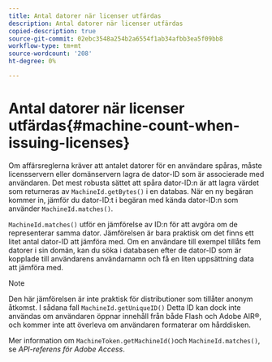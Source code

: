 ```yaml
---
title: Antal datorer när licenser utfärdas
description: Antal datorer när licenser utfärdas
copied-description: true
source-git-commit: 02ebc3548a254b2a6554f1ab34afbb3ea5f09bb8
workflow-type: tm+mt
source-wordcount: '208'
ht-degree: 0%

---
```


# Antal datorer när licenser utfärdas{#machine-count-when-issuing-licenses}

Om affärsreglerna kräver att antalet datorer för en användare spåras, måste licensservern eller domänservern lagra de dator-ID som är associerade med användaren. Det mest robusta sättet att spåra dator-ID:n är att lagra värdet som returneras av `MachineId.getBytes()` i en databas. När en ny begäran kommer in, jämför du dator-ID:t i begäran med kända dator-ID:n som använder `MachineId.matches()`.

`MachineId.matches()` utför en jämförelse av ID:n för att avgöra om de representerar samma dator. Jämförelsen är bara praktisk om det finns ett litet antal dator-ID att jämföra med. Om en användare till exempel tillåts fem datorer i sin domän, kan du söka i databasen efter de dator-ID som är kopplade till användarens användarnamn och få en liten uppsättning data att jämföra med.

>[!NOTE]
>
>Den här jämförelsen är inte praktisk för distributioner som tillåter anonym åtkomst. I sådana fall `MachineId.getUniqueID()` Detta ID kan dock inte användas om användaren öppnar innehåll från både Flash och Adobe AIR®, och kommer inte att överleva om användaren formaterar om hårddisken.

Mer information om `MachineToken.getMachineId()`och `MachineId.matches()`, se *API-referens för Adobe Access*.
